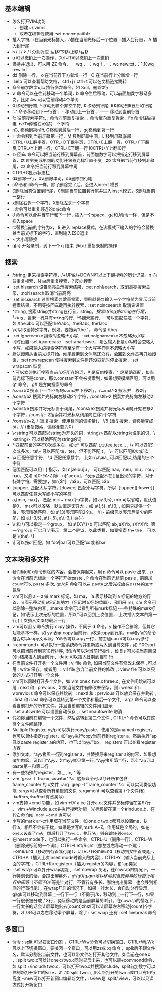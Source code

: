 ## 基本编辑
- 怎么打开VIM功能
  - 创建 ~/.vimrc
  - 或者在编辑是使用  :set nocompatible
- 插入字符，i在当前光标插入，a插在当前光标后一个位置, I 插入到行首， A 插入到行尾
- h / j / k / l 分别对应  左移/下移/上移/右移
- u 可以撤销上一次操作，Ctrl+R可以撤销上一次撤销
- 保持并退出，可以用 ZZ 命令， ：wq ， ：wq！， ：wq new.txt，：1,10wq new.txt
- dd 删除一行， o 在当前行下方新增一行，O 在当前行上分新增一行
- :help 可以查看帮助文档， ctrl+j / ctrl+t 可以在文档链接跳转
- 命令前加数字可以执行多次命令，如 3dd，删除3行
- w 命令可以在往前移动一个单词，b 命令往后移动，可以前面加数字移动多次，比如 4w 可以往前移动4个单词 
- 0 移动到行首, ^ 移动到首个非空字符, $ 移动到行尾, 5$移动到5行后的行尾
- ‘+’ 命令移动到下一行首 ，- 移动到上一行首 ，—— 移动到当前行首
- fx 往前搜索字符x, ; 命令向前重复搜索，，命令反向重复搜索，Fx 命令往后搜索, tx/Tx停留在x的前一个字符
- nG, 移动到第n行, G移动到最后一行，gg移动到第一行
- H 命令移到当前屏幕第一行，M 移到屏幕中间，L 移到屏幕底部
- CTRL+U上翻半页，CTRL+D下翻半页，CTRL+B上翻一页，CTRL+F下翻一页,CTRL+Y上翻一行，CTRL+E下翻一行,10CTRL+Y上翻10行
- z+回车 命令可以把当前行移到屏幕首，前面加数字可以把指定行移到屏幕首，zt 命令完成相同的功能并保持光标位置不变，zb 命令把当前行移到屏幕尾，zz 命令把当前行移到屏幕中间
- CTRL+G显示状态栏
- dd删除一行，dw删除单词，d$删除到行尾
- c命令和d命令一样，除了删除完了后，会进入insert 模式
- D删除当前位置到行尾，C删除当前位置到行尾并进入insert模式，S删除当前一整行
- x删除右边一个字符，X删除左边一个字符
- . 命令可以重复最近的d或c命令
- J 命令可以合并当前行和下一行，插入一个space，gJ和J命令一样，但是不插入space
- rx替换当前的字符为x， R 进入 replace模式，在该模式下输入的字符会替换掉当前光标下的字符，直到输入ESC退出
- ~ 大小写替换
- q{c} 开始录制，到下一个 q 结束, @{c} 重复录制的操作
## 搜索
- /string, 用来搜索字符串，/+UP或/+DOWN可以上下翻搜索的历史记录，n 向前重复搜索，N 向后重复搜索，? 反向搜索
- :set hlsearch 设置高亮显示搜索结果，:set nohlsearch，取消高亮搜索显示，:nohlsearch 取消当前高亮
- :set incsearch 设置搜索为增量搜索，意思就是每输入一个字符就为显示当前搜索结果，不用等按回车键再执行搜索，:set noincsearch 取消该设置
- ^string, 搜索string并string在行首，string$，搜索string并string在行尾，^string$，搜索一行只有string的行，^$搜索空行， . 可以匹配任意一个字符， 如 /the.abc 可以匹配theAabc，theBabc, the1abc
- \可以取消特殊字符，例如，要搜索"the."， 命令是 /the\\.   
- :set ignorecase 搜索时忽略大小写，:set noignorecase 不忽略大小写
- 同时设置 :set ignorecase   :set smartcase， 那么输入都是小写时会忽略大小写，如果输入的搜索字符串至少有一个大写字符则不忽略大小写
- 默认搜索从当前光标开始，如果搜索到文件尾还没有，会回到文件首再开始搜索，:set nowrapscan 使得搜索到文件尾还没匹配时停止搜索，:set wrapscan 恢复
- \* 可以立刻执行搜索当前光标所在的词，# 是反向搜索，\* 是精确匹配，如当前光标下是const，那么constant不会被搜索到，如果想要模糊匹配，可以用 g* 命令， g# 是方向搜索的命令
- /const/2 搜索下一个匹配的const并下移2行，/const/-2 搜索并上移2行
- /const/b2 搜索并光标向右移动2个字符，/const/b-2 搜索并光标向左移动2个字符
- /const/e 搜索并将光标置于词尾，/const/e2搜索并将光标从词尾开始右移2个字符，/const/e-2搜索并将光标从词尾向左移2个字符
- /const/e+2, / (重复搜索，使用相同的偏移量)， //5 (重复搜索，偏移量变成5)，// (重复搜索，偏移量变为0)
- \\<string 可以匹配以string为开头的词，string\\> 匹配以string为结尾的词，\\<string\\> 可以精确匹配为string的词
- \* 匹配前面的字符0次或多次，如te\* 可以匹配 t,te,tee,teee... , \\+ 可以匹配1次或多次，te\\+ 可以匹配 te，tee，但不能匹配 t ， \\= 可以匹配0次或1次
- \\a 匹配任意字符， \\d 匹配任意数字， 比如 /\\a\\a\\a_ 可以匹配以_结尾的三个字符
- 范围匹配可以用 [ ] 指示， 如 n[aeiou]u ， 可以匹配 nau，neu，niu，nou，nuu，又如 n[0-9A-Z]等，n[^aeiou]，^表示匹配不在[]里出现的字符，对于特殊字符，需要加\，如n[\$^],  /a\$b，可以匹配 a$b
- [:upper:] 匹配大写字符，[:lower:] 匹配小写字符，所以 [[:upper:][:lower:]] 可以匹配任意大写或小写的字符
- a\\{min, max}， 匹配 min ~ max个a字符，如 a\\{3,5}, min 可以省略，默认值是0， max可以省略，默认值是无穷大 ，如 a\\{,5}, a\\{3,}, 如果只提供一个值，表示精确匹配，如 a\\{3}表示匹配3个a， 加 - 前缀可以表示尽量少的匹配，如 a\\{-3,5}, a\\{-,5}, a\\{-3,}, a\\{-}
- \\( 和 \\)可以指定一个group， 如 a\\(XY\\)\*b 可以匹配 ab, aXYb, aXYXYb, 第一个group 可以用 \\1表示，第二个是\\2，以此类推，如要搜索 the the， 可以是  \\(the\\) \\1
- \\| 可以按or匹配，如 foo\\|bar可以匹配foo或者bar
## 文本块和多文件
- 我们用d和x命令删除的内容，会被保存起来，用 p 命令可以 paste 出来 ,  p 命令在当前光标后一个字符开始paste , P 命令在当前光标前 paste , 前面加 count可以 paste 多次, gp/gP 命令可以在 paste 之后光标放在paste的文本最后
- vim可以用 a ~ z 做 mark 标记，如 ma， ‘a 表示移动到 a 标记的地方的行首，`a表示移动到a标记的地方（标记时光标的位置），我们用 ma, d'a 命令可以删除一整块内容 , :marks 命令可以看到所有mark标记
-一些特殊的mark标记，如‘表示上次光标的位置，所以‘’可以回到上次位置，[上次插入文本的第一行,]上次插入文本的最后一行
- vim可以用 y 命令执行 copy 操作，不同于 d 命令，y 操作不会删除，但其它功能基本一样，如 yy 表示 copy 当前行，y$是copy到行尾，ma和y‘a的命令组合可以copy文本块，Y命令可以copy一行，前面加count可以copy多行
- !\<command\> 可以执行一些系统命令并更新或写入到当前文件，如 !10Gsort 可以把当前行到第10行排序, !!命令可以对当前行操作，如 !!ls 可以把当前目录的ls结果插入到当前行  , !!date 可以插入日期到当前 行
- 在当前文件打开另一个文件用 : vi file 命令, 如果当前文件有修改未保存 , 可以用 : write 保存，或者用  ：vi! file 放弃当前文件的修改 , : view file 可以以只读的方式打开另一个文件
- vim可以同时打开多个文件，如 vim  one.c two.c three.c , 在文件间跳转可以用 : next 和 : previous  , 如果当前文件有修改未保存，则 : wnext 和 : wprevious 命令可以保存并跳转 , : next! 和 : previous!可以放弃保存并跳转 , : first 和 : last 命令可以跳转到第一个文件和最后一个文件, : args 命令可以查看当前打开的所有文件，并且当前编辑的文件用[]显示
- : set autowrite 可以设置自动保存 , : set noautowrite 取消 
- 假如你当前在编辑一个文件，然后跳转到第二个文件 , CTRL+^ 命令可以在这两个文件间跳转
- Multiple Register, yy/p 可以执行copy/paste，使用的是unamed register，也可以具体指定register，如“ayy执行copy当前行到register a，然后执行”ap可以paste register a的内容，也可以“byy/”bp ,  : registers 可以查看register内容
- 添加文本，“ayy拷贝一行到register a，并替换原来register a的内容，如果想追加内容，可以用“Ayy，如“ayy拷贝第一行，”Ayy拷贝第二行，那么“ap可以paste第一和第二行
- 有一些特殊的register，如  _ , =, \* 等
- vim \`grep -l 'frame_counter' *.c\` 这条命令可以打开所有包含 frame_counter 的 c文件, :arg \`grep -l 'frame_counter' *.c\` 可以实现类似功能, :args 可以查看所有编辑的文件, :argument i可以查看第 i 个文件(和 :buffers, :buffer i有点类似)
- vim支持 +cmd 功能，如 vim +97 a.cc 打开a.cc文件并光标停留在第97行 ， vim +/#include a.cc并执行搜索功能，光标停留在第一个#include上，在其它命令如 :next +cmd 也可以
- 小写的mark a～z作用域在当前文件，如 one.c two.c都可以设置ma，执行‘a，相互不会有干扰，如果是大写的mark A~Z，作用域是全局的，如在one.c设置了mA，然后打开了two.c，执行’A，则会跳转到one.c
- 在insert mode下，也可以执行一些命令，CTRL+U（删除一行），CTRL+W（删除光标前的一个词），CTRL+Left/Right（想左或右移动一个词），Home/End（移动到行首或行尾），CTRL+Home/End（移动到文件首或尾），CTRL+A（插入上次insert mode时输入的内容），CTRL+Y（输入当前光标上面的字符），CTRL+R\<register\>（插入register的内容，和”ap类似
- : set wrap 可以打开wrap功能  ,  : set nowrap 关闭，在nowrap的情况下，一行特别长的话，会跑出屏幕外，g^/g0/g$/gm可以移动到当前屏幕的行首行尾行中间等（不同于0/^/$等是针对行，不管行有多长，哪怕抛出屏幕，也会移到相应的行首行尾），在wrap开启的情况下，如果一行太长，会自动分行显示，gj/gk可以移动到屏幕上一行下一行（不同于j/k，移动到上一行下一行，如果一行很长被分成了3行，实际移动的是当前屏幕的3行），在nowrap的情况下，一行太长的话会让屏幕跑出去[count]zh/zl可以让屏幕左右移动[count]个字符，zL/zR可以左右移动半个屏幕，除了 : set wrap 还有 : set linebreak 命令
## 多窗口
- 命令  : split 可以把窗口分割 ，CTRL+Ww命令可以切换窗口，CTRL+Wj/Wk可以上下切换窗口，要关闭一个窗口，可以用zz或 :q 命令 ，split后不跟文件名，默认分割出当前文件，也可以带文件名打开其他文件，如当前在one.c ，:split two.c可以让one.c/two.c同时显示出来，也可以跟+commond命令，如 split +/include two.c，可以打开two.c并搜索include，split前加数字可以控制新打开窗口的size，如 :10 split two.c, 那么新打开的two.c窗口只有10行高度
-:new可以打开新窗口编辑新文件，:sview是 :split/:view，可以以只读方式打开新窗口
